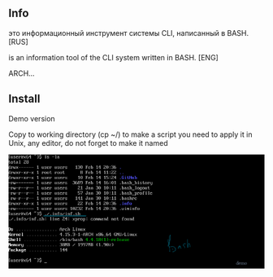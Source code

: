 ## Info 
это информационный инструмент системы CLI, написанный в BASH. [RUS]

is an information tool of the CLI system written in BASH. [ENG]

ARCH...

## Install

Demo version

Copy to working directory (cp ~/)
to make a script you need to apply it in Unix, any editor, do not forget to make it named

[![Demo](https://github.com/appath/Terminal/blob/master/.info/FNR%3D%3D.png)](https://raw.githubusercontent.com/appath/Terminal/master/.info/FNR%3D%3D.png)
